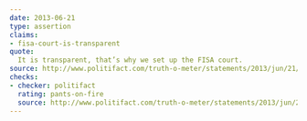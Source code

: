 ```yaml
---
date: 2013-06-21
type: assertion
claims:
- fisa-court-is-transparent
quote:
  It is transparent, that’s why we set up the FISA court.
source: http://www.politifact.com/truth-o-meter/statements/2013/jun/21/barack-obama/barack-obama-says-foreign-intelligence-surveillanc/
checks:
- checker: politifact
  rating: pants-on-fire
  source: http://www.politifact.com/truth-o-meter/statements/2013/jun/21/barack-obama/barack-obama-says-foreign-intelligence-surveillanc/
---
```

